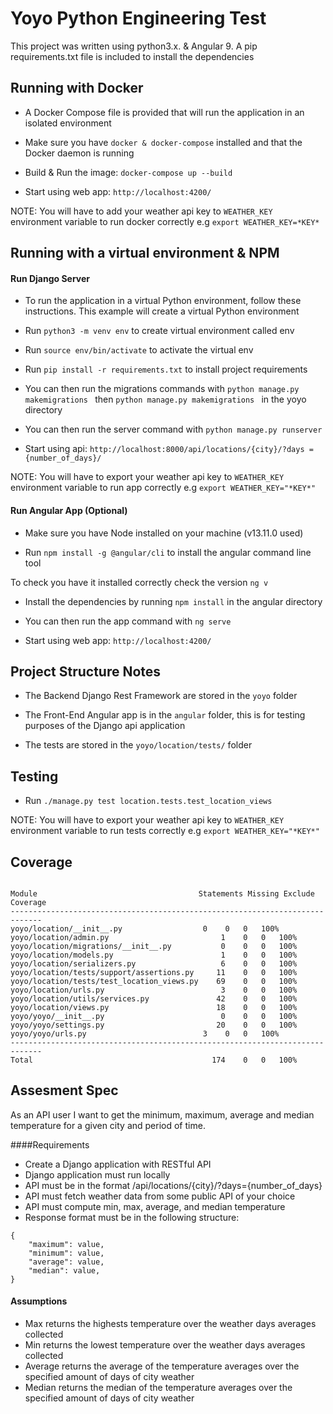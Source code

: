 # Yoyo Python Engineering Test


This project was written using python3.x. & Angular 9. A pip requirements.txt
 file is included to install the dependencies
 
 ## Running with Docker
- A Docker Compose file is provided that will run the application in an
 isolated environment

- Make sure you have `docker & docker-compose` installed and that the Docker
 daemon is
 running
 
- Build & Run the image: `docker-compose up --build`

- Start using web app: `http://localhost:4200/`

NOTE: You will have to add your weather api key to `WEATHER_KEY`
 environment variable to run docker
 correctly  e.g `export
 WEATHER_KEY=*KEY*`
 
## Running with a virtual environment & NPM
  
#### Run Django Server

- To run the application in a virtual Python environment, follow these instructions. This example will create a virtual Python environment
- Run ```python3 -m venv env``` to create virtual environment called env
- Run ```source env/bin/activate``` to activate the virtual env
- Run ```pip install -r requirements.txt``` to install project requirements
- You can then run the migrations commands with `python manage.py
 makemigrations
` then
 `python manage.py
 makemigrations
` in the yoyo directory

- You can then run the server command with `python manage.py runserver`

- Start using api: `http://localhost:8000/api/locations/{city}/?days
={number_of_days}/`


NOTE: You will have to export your weather api key to `WEATHER_KEY`
 environment variable to run app
 correctly  e.g `export
 WEATHER_KEY="*KEY*"`

#### Run Angular App (Optional)

- Make sure you have Node installed on your machine (v13.11.0 used)

- Run `npm install -g @angular/cli` to install the angular command line tool

To check you have it installed correctly check the version `ng v`

- Install the dependencies by running `npm install` in the angular directory

- You can then run the app command with `ng serve`

- Start using web app: `http://localhost:4200/`


## Project Structure Notes

- The Backend Django Rest Framework  are stored in the `yoyo` folder
- The Front-End Angular app is in the `angular` folder, this is for testing
 purposes of the Django api application

- The tests are stored in the `yoyo/location/tests/` folder


## Testing
- Run `./manage.py test location.tests.test_location_views` 

NOTE: You will have to export your weather api key to `WEATHER_KEY`
 environment variable to run tests
 correctly  e.g `export
 WEATHER_KEY="*KEY*"`

## Coverage 

```

Module	                                  Statements Missing Exclude Coverage
-----------------------------------------------------------------------------
yoyo/location/__init__.py	               0	0	0	100%
yoyo/location/admin.py	                       1	0	0	100%
yoyo/location/migrations/__init__.py	       0	0	0	100%
yoyo/location/models.py                        1	0	0	100%
yoyo/location/serializers.py	               6	0	0	100%
yoyo/location/tests/support/assertions.py     11	0	0	100%
yoyo/location/tests/test_location_views.py    69	0	0	100%
yoyo/location/urls.py	                       3	0	0	100%
yoyo/location/utils/services.py	              42	0	0	100%
yoyo/location/views.py	                      18	0	0	100%
yoyo/yoyo/__init__.py	                       0	0	0	100%
yoyo/yoyo/settings.py	                      20	0	0	100%
yoyo/yoyo/urls.py	                       3	0	0	100%
-----------------------------------------------------------------------------
Total	                                     174	0	0	100%
```


## Assesment Spec


As an API user I want to get the minimum, maximum, average and median temperature for a given city and period of time.

####Requirements
- Create a Django application with RESTful API
- Django application must run locally
- API must be in the format /api/locations/{city}/?days={number_of_days}
- API must fetch weather data from some public API of your choice
- API must compute min, max, average, and median temperature
- Response format must be in the following structure:

```
{
    "maximum": value,
    "minimum": value,
    "average": value,
    "median": value,
}
```

#### Assumptions
- Max returns the highests temperature over the weather days averages
 collected 
- Min returns the lowest temperature over the weather days averages
 collected
- Average returns the average of the temperature averages over the
  specified amount of days of city weather
- Median returns the median of the temperature averages over the
  specified amount of days of city weather
  
